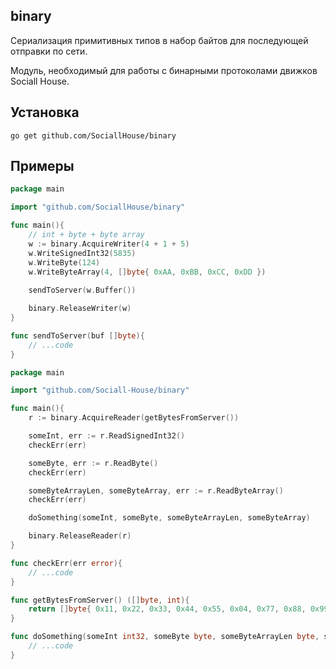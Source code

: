 ## binary

Сериализация примитивных типов в набор байтов для последующей отправки по сети.

Модуль, необходимый для работы с бинарными протоколами движков Sociall House.

## Установка

``` 
go get github.com/SociallHouse/binary
```

## Примеры

```go
package main

import "github.com/SociallHouse/binary" 

func main(){
    // int + byte + byte array
    w := binary.AcquireWriter(4 + 1 + 5)
    w.WriteSignedInt32(5835)
    w.WriteByte(124)
    w.WriteByteArray(4, []byte{ 0xAA, 0xBB, 0xCC, 0xDD })
    
    sendToServer(w.Buffer())

    binary.ReleaseWriter(w)
}

func sendToServer(buf []byte){
    // ...code
}
```

```go
package main

import "github.com/Sociall-House/binary" 

func main(){
    r := binary.AcquireReader(getBytesFromServer())

    someInt, err := r.ReadSignedInt32()
    checkErr(err)

    someByte, err := r.ReadByte()
    checkErr(err)

    someByteArrayLen, someByteArray, err := r.ReadByteArray()
    checkErr(err)

    doSomething(someInt, someByte, someByteArrayLen, someByteArray)

    binary.ReleaseReader(r)
}

func checkErr(err error){
    // ...code
}

func getBytesFromServer() ([]byte, int){
    return []byte{ 0x11, 0x22, 0x33, 0x44, 0x55, 0x04, 0x77, 0x88, 0x99, 0xAA }, 10
}

func doSomething(someInt int32, someByte byte, someByteArrayLen byte, someByteArray []byte){
    // ...code
}
```